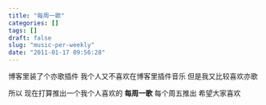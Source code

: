 ```yaml
---
title: "每周一歌"
categories: []
tags: []
draft: false
slug: "music-per-weekly"
date: "2011-01-17 09:56:28"
---
```


博客里装了个亦歌插件
我个人又不喜欢在博客里插件音乐
但是我又比较喜欢亦歌

所以
现在打算推出一个我个人喜欢的 <strong>每周一歌</strong>
每个周五推出
希望大家喜欢
